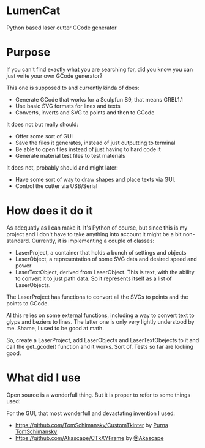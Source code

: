 # LumenCat
Python based laser cutter GCode generator

# Purpose
If you can't find exactly what you are searching for, did you know you can just write your own GCode generator?

This one is supposed to and currently kinda of does:

- Generate GCode that works for a Sculpfun S9, that means GRBL1.1
- Use basic SVG formats for lines and texts
- Converts, inverts and SVG to points and then to GCode

It does not but really should:

- Offer some sort of GUI
- Save the files it generates, instead of just outputting to terminal
- Be able to open files instead of just having to hard code it
- Generate material test files to test materials

It does not, probably should and might later:

- Have some sort of way to draw shapes and place texts via GUI. 
- Control the cutter via USB/Serial

# How does it do it
As adequatly as I can make it. It's Python of course, but since this is my project and I don't have to take anything into account it might be a bit non-standard. Currently, it is implementing a couple of classes:

- LaserProject, a container that holds a bunch of settings and objects
- LaserObject, a representation of some SVG data and desired speed and power
- LaserTextObject, derived from LaserObject. This is text, with the ability to convert it to just path data. So it represents itself as a list of LaserObjects.

The LaserProject has functions to convert all the SVGs to points and the points to GCode. 

Al this relies on some external functions, including a way to convert text to glyps and beziers to lines. The latter one is only very lightly understood by me. Shame, I used to be good at math. 

So, create a LaserProject, add LaserObjects and LaserTextObejects to it and call the get_gcode() function and it works. Sort of. Tests so far are looking good.

# What did I use
Open source is a wonderfull thing. But it is proper to refer to some things used:

For the GUI, that most wonderfull and devastating invention I used:
- https://github.com/TomSchimansky/CustomTkinter by [Purna TomSchimansky](https://github.com/TomSchimansky)
- https://github.com/Akascape/CTkXYFrame by [@Akascape](https://github.com/Akascape)

